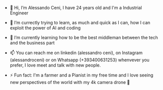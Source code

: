 - 👋 Hi, I’m Alessando Ceni, I have 24 years old and I'm a Industrial Engineer
- 👀 I’m currectly trying to learn, as much and quick as I can, how I can exploit the power of AI and coding
- 🌱 I’m currently learning how to be the best middleman between the tech and the business part 
- 📫 You can reach me on linkedin (alessandro ceni), on Instagram (alessandroceni) or on Whatsapp (+393400631253) whenvever you prefer, I love meet and talk with new people.

- ⚡ Fun fact: I'm a farmer and a Pianist in my free time and I love seeing new perspectives of the world with my 4k camera drone 🚀

<!---
alessandroceni/alessandroceni is a ✨ special ✨ repository because its `README.md` (this file) appears on your GitHub profile.
You can click the Preview link to take a look at your changes.
--->
